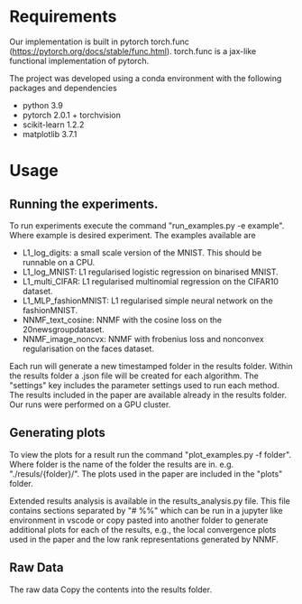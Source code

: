 # Requirements

Our implementation is built in pytorch torch.func (https://pytorch.org/docs/stable/func.html). torch.func is a jax-like functional implementation of pytorch.

The project was developed using a conda environment with the following packages and dependencies
- python 3.9
- pytorch 2.0.1 + torchvision
- scikit-learn 1.2.2
- matplotlib 3.7.1


# Usage 

## Running the experiments.
To run experiments execute the command "run_examples.py -e example". Where example is desired experiment. The examples available are 

- L1_log_digits: a small scale version of the MNIST. This should be runnable on a CPU.
- L1_log_MNIST: L1 regularised logistic regression on binarised MNIST.
- L1_multi_CIFAR: L1 regularised multinomial regression on the CIFAR10 dataset.
- L1_MLP_fashionMNIST: L1 regularised simple neural network on the fashionMNIST.
- NNMF_text_cosine: NNMF with the cosine loss on the 20newsgroupdataset.
- NNMF_image_noncvx: NNMF with frobenius loss and nonconvex regularisation on the faces dataset.

Each run will generate a new timestamped folder in the results folder. Within the results folder a .json file will be created for each algorithm. The "settings" key includes the parameter settings used to run each method. The results included in the paper are available already in the results folder. Our runs were performed on a GPU cluster.

## Generating plots 
To view the plots for a result run the command "plot_examples.py -f folder". Where folder is the name of the folder the results are in. e.g. "./resuls/{folder}/". The plots used in the paper are included in the "plots" folder.

Extended results analysis is available in the results_analysis.py file. This file contains sections separated by "# %%" which can be run in a jupyter like environment in vscode or copy pasted into another folder to generate additional plots for each of the results, e.g., the local convergence plots used in the paper and the low rank representations generated by NNMF. 

## Raw Data
The raw data Copy the contents into the results folder. 
